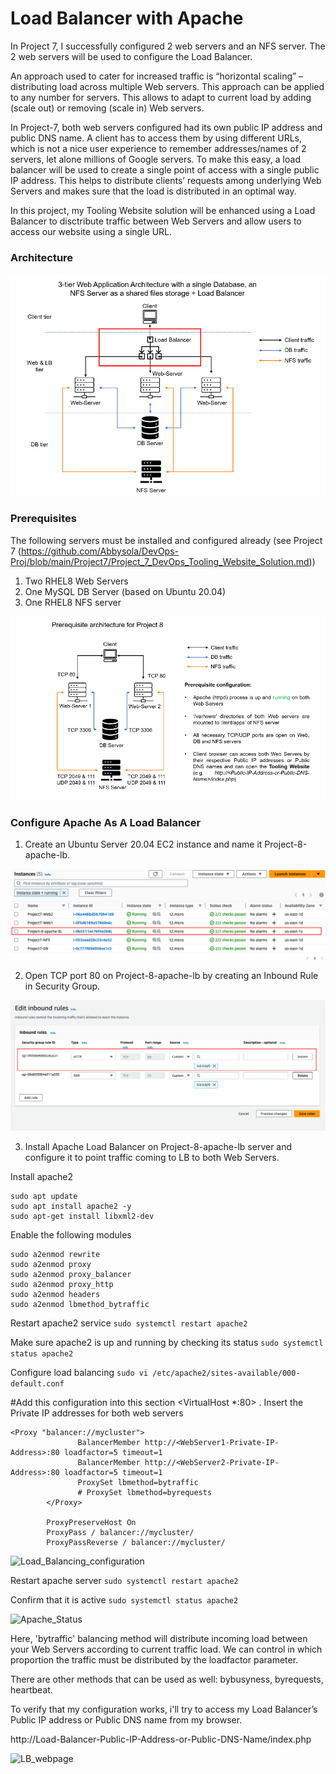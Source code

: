 # Load Balancer with Apache

In Project 7, I successfully configured 2 web servers and an NFS server. The 2 web servers will be used to configure the Load Balancer.

An approach used to cater for increased traffic is “horizontal scaling” – distributing load across multiple Web servers. This approach can be applied to any number for servers. This allows to adapt to current load by adding (scale out) or removing (scale in) Web servers. 

In Project-7, both web servers configured had its own public IP address and public DNS name. A client has to access them by using different URLs, which is not a nice user experience to remember addresses/names of 2 servers, let alone millions of Google servers. To make this easy, a load balancer will be used to create a single point of access with a single public IP address. This helps to distribute clients’ requests among underlying Web Servers and makes sure that the load is distributed in an optimal way.

In this project, my Tooling Website solution will be enhanced using a Load Balancer to disctribute traffic between Web Servers and allow users to access our website using a single URL.

### Architecture

![Architecture](https://github.com/Abbysola/DevOps-Proj/blob/main/Project8/Images/1.Architecture.png)

### Prerequisites

The following servers must be installed and configured already (see Project 7 (https://github.com/Abbysola/DevOps-Proj/blob/main/Project7/Project_7_DevOps_Tooling_Website_Solution.md))

1. Two RHEL8 Web Servers
1. One MySQL DB Server (based on Ubuntu 20.04)
1. One RHEL8 NFS server

![Prerequisite_Architecture](https://github.com/Abbysola/DevOps-Proj/blob/main/Project8/Images/2.Prerequisite_architecture.png)

### Configure Apache As A Load Balancer

1. Create an Ubuntu Server 20.04 EC2 instance and name it Project-8-apache-lb.

![EC2_Instance_List](https://github.com/Abbysola/DevOps-Proj/blob/main/Project8/Images/3.EC2_Instance_list.png)

2. Open TCP port 80 on Project-8-apache-lb by creating an Inbound Rule in Security Group.

![TCP_Port80_for_LB](https://github.com/Abbysola/DevOps-Proj/blob/main/Project8/Images/4.TCP_Port_80.png)

3. Install Apache Load Balancer on Project-8-apache-lb server and configure it to point traffic coming to LB to both Web Servers.

Install apache2
```
sudo apt update
sudo apt install apache2 -y
sudo apt-get install libxml2-dev
```

Enable the following modules
```
sudo a2enmod rewrite
sudo a2enmod proxy
sudo a2enmod proxy_balancer
sudo a2enmod proxy_http
sudo a2enmod headers
sudo a2enmod lbmethod_bytraffic
```

Restart apache2 service
```sudo systemctl restart apache2```

Make sure apache2 is up and running by checking its status
```sudo systemctl status apache2```

Configure load balancing
```sudo vi /etc/apache2/sites-available/000-default.conf```

#Add this configuration into this section <VirtualHost *:80>  </VirtualHost>. Insert the Private IP addresses for both web servers

```
<Proxy "balancer://mycluster">
               BalancerMember http://<WebServer1-Private-IP-Address>:80 loadfactor=5 timeout=1
               BalancerMember http://<WebServer2-Private-IP-Address>:80 loadfactor=5 timeout=1
               ProxySet lbmethod=bytraffic
               # ProxySet lbmethod=byrequests
        </Proxy>

        ProxyPreserveHost On
        ProxyPass / balancer://mycluster/
        ProxyPassReverse / balancer://mycluster/
```

![Load_Balancing_configuration](https://github.com/Abbysola/DevOps-Proj/blob/main/Project8/Images/5.Load_Balancer_configuration.png)

Restart apache server
```sudo systemctl restart apache2```

Confirm that it is active
```sudo systemctl status apache2```

![Apache_Status](https://github.com/Abbysola/DevOps-Proj/blob/main/Project8/Images/6.Apache_restart.png)

Here, 'bytraffic' balancing method will distribute incoming load between your Web Servers according to current traffic load. We can control in which proportion the traffic must be distributed by the loadfactor parameter.

There are other methods that can be used as well: bybusyness, byrequests, heartbeat.

To verify that my configuration works, i'll try to access my Load Balancer’s Public IP address or Public DNS name from my browser.

http://Load-Balancer-Public-IP-Address-or-Public-DNS-Name/index.php

![LB_webpage](https://github.com/Abbysola/DevOps-Proj/blob/main/Project8/Images/7.LB_web_page.png)




